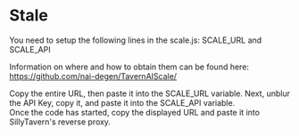 # Stale

You need to setup the following lines in the scale.js: SCALE_URL and SCALE_API

Information on where and how to obtain them can be found here: https://github.com/nai-degen/TavernAIScale/  

Copy the entire URL, then paste it into the SCALE_URL variable. Next, unblur the API Key, copy it, and paste it into the SCALE_API variable.</br>
Once the code has started, copy the displayed URL and paste it into SillyTavern's reverse proxy.
